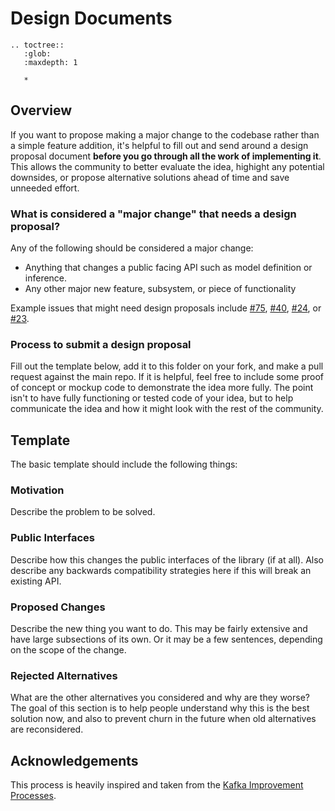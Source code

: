 # Design Documents


```eval_rst
.. toctree::
   :glob:
   :maxdepth: 1

   *
```

## Overview
If you want to propose making a major change to the codebase rather than a simple feature addition, it's helpful to fill out and send around a design proposal document **before you go through all the work of implementing it**. This allows the community to better evaluate the idea, highight any potential downsides, or propose alternative solutions ahead of time and save unneeded effort.

### What is considered a "major change" that needs a design proposal?

Any of the following should be considered a major change:
* Anything that changes a public facing API such as model definition or inference.
* Any other major new feature, subsystem, or piece of functionality

Example issues that might need design proposals include [#75](https://github.com/amzn/MXFusion/issues/75),
[#40](https://github.com/amzn/MXFusion/issues/40),
[#24](https://github.com/amzn/MXFusion/issues/24), or
[#23](https://github.com/amzn/MXFusion/issues/23).

### Process to submit a design proposal
Fill out the template below, add it to this folder on your fork, and make a pull request against the main repo. If it is helpful, feel free to include some proof of concept or mockup code to demonstrate the idea more fully. The point isn't to have fully functioning or tested code of your idea, but to help communicate the idea and how it might look with the rest of the community.

## Template

The basic template should include the following things:

### Motivation
Describe the problem to be solved.

### Public Interfaces
Describe how this changes the public interfaces of the library (if at all). Also describe any backwards compatibility strategies here if this will break an existing API.

### Proposed Changes
Describe the new thing you want to do. This may be fairly extensive and have large subsections of its own. Or it may be a few sentences, depending on the scope of the change.

### Rejected Alternatives
What are the other alternatives you considered and why are they worse? The goal of this section is to help people understand why this is the best solution now, and also to prevent churn in the future when old alternatives are reconsidered.

## Acknowledgements

This process is heavily inspired and taken from the [Kafka Improvement Processes](https://cwiki.apache.org/confluence/display/KAFKA/Kafka+Improvement+Proposals).
